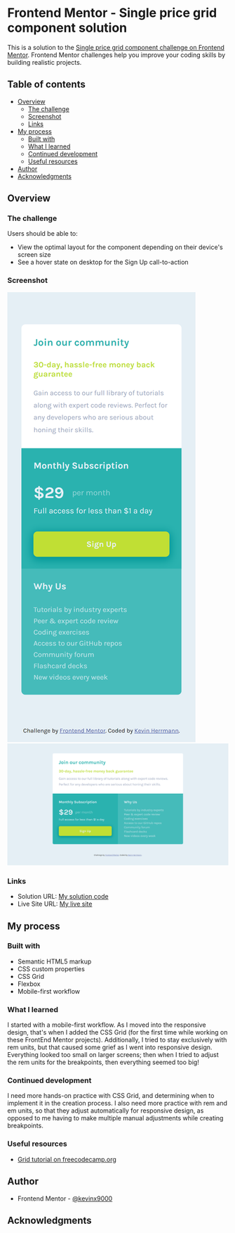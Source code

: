 # Frontend Mentor - Single price grid component solution

This is a solution to the [Single price grid component challenge on Frontend Mentor](https://www.frontendmentor.io/challenges/single-price-grid-component-5ce41129d0ff452fec5abbbc). Frontend Mentor challenges help you improve your coding skills by building realistic projects. 

## Table of contents

- [Overview](#overview)
  - [The challenge](#the-challenge)
  - [Screenshot](#screenshot)
  - [Links](#links)
- [My process](#my-process)
  - [Built with](#built-with)
  - [What I learned](#what-i-learned)
  - [Continued development](#continued-development)
  - [Useful resources](#useful-resources)
- [Author](#author)
- [Acknowledgments](#acknowledgments)

## Overview

### The challenge

Users should be able to:

- View the optimal layout for the component depending on their device's screen size
- See a hover state on desktop for the Sign Up call-to-action

### Screenshot

![My Mobile Screenshot](my-mobile-screenshot-375.png)
![My Desktop Screenshot](my-desktop-screenshot-1440.png)

### Links

- Solution URL: [My solution code](https://github.com/kevinx9000/single-price-grid-component)
- Live Site URL: [My live site](https://kevinx9000.github.io/single-price-grid-component)

## My process

### Built with

- Semantic HTML5 markup
- CSS custom properties
- CSS Grid
- Flexbox
- Mobile-first workflow

### What I learned

I started with a mobile-first workflow. As I moved into the responsive design, that's when I added the CSS Grid (for the first time while working on these FrontEnd Mentor projects).
Additionally, I tried to stay exclusively with rem units, but that caused some grief as I went into responsive design. Everything looked too small on larger screens; then when I tried to adjust the rem units for the breakpoints, then everything seemed too big!

### Continued development

I need more hands-on practice with CSS Grid, and determining when to implement it in the creation process.
I also need more practice with rem and em units, so that they adjust automatically for responsive design, as opposed to me having to make multiple manual adjustments while creating breakpoints.

### Useful resources

- [Grid tutorial on freecodecamp.org](https://www.freecodecamp.org/news/css-grid-tutorial-with-cheatsheet/)

## Author

- Frontend Mentor - [@kevinx9000](https://www.frontendmentor.io/profile/kevinx9000)

## Acknowledgments
